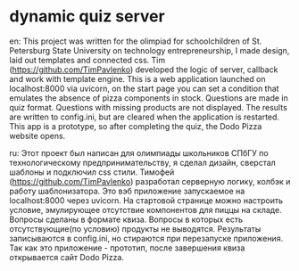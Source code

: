 # dynamic quiz server
en: This project was written for the olimpiad for schoolchildren of St. Petersburg State University on technology entrepreneurship, I made design, laid out templates and connected css. Tim (https://github.com/TimPavlenko) developed the logic of server, callback and work with template engine. This is a web application launched on localhost:8000 via uvicorn, on the start page you can set a condition that emulates the absence of pizza components in stock. Questions are made in quiz format. Questions with missing products are not displayed. The results are written to config.ini, but are cleared when the application is restarted. This app is a prototype, so after completing the quiz, the Dodo Pizza website opens.

ru: Этот проект был написан для олимпиады школьников СПбГУ по технологическому предпринимательству, я сделал дизайн, сверстал шаблоны и подключил css стили. Тимофей (https://github.com/TimPavlenko) разработал серверную логику, колбэк и работу шаблонизатора. Это вэб приложение запускаемое на localhost:8000 через uvicorn. На стартовой странице можно настроить условие, эмулирующее отсутствие компонентов для пиццы на складе. Вопросы сделаны в формате квиза. Вопросы в которых есть отсутствующие(по условию) продукты не выводятся. Результаты записываются в config.ini, но стираются при перезапуске приложения. Так как это приложение - прототип, после завершения квиза открывается сайт Dodo Pizza.
